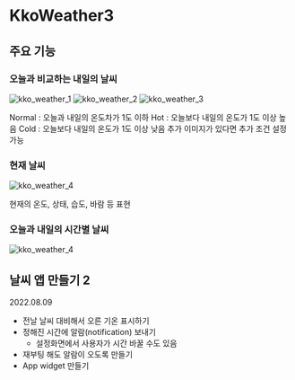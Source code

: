 # KkoWeather3

## 주요 기능

### 오늘과 비교하는 내일의 날씨
![kko_weather_1](https://user-images.githubusercontent.com/52685277/197352753-6204a2f9-24e4-4d96-bbbc-72d0d004bcfe.jpg)
![kko_weather_2](https://user-images.githubusercontent.com/52685277/197352755-510e37ef-c39c-454d-be34-54fdeb3aa0ec.jpg)
![kko_weather_3](https://user-images.githubusercontent.com/52685277/197352757-b196610f-fe98-4ec9-9505-6cf2475f2f65.jpg)

Normal : 오늘과 내일의 온도차가 1도 이하
Hot : 오늘보다 내일의 온도가 1도 이상 높음
Cold : 오늘보다 내일의 온도가 1도 이상 낮음
추가 이미지가 있다면 추가 조건 설정 가능

### 현재 날씨
![kko_weather_4](https://user-images.githubusercontent.com/52685277/197352768-f903a890-9996-4a74-8118-9568d694f27d.jpg)

현재의 온도, 상태, 습도, 바람 등 표현

### 오늘과 내일의 시간별 날씨
![kko_weather_4](https://user-images.githubusercontent.com/52685277/197352774-26fab519-294a-4044-83ed-f80f12fbe84d.jpg)

## 날씨 앱 만들기 2
2022.08.09
- 전날 날씨 대비해서 오른 기온 표시하기
- 정해진 시간에 알람(notification) 보내기
  - 설정화면에서 사용자가 시간 바꿀 수도 있음
- 재부팅 해도 알람이 오도록 만들기
- App widget 만들기
